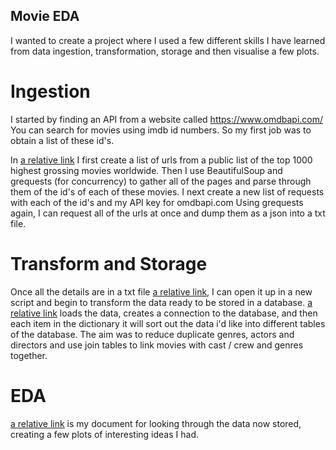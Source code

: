 ## Movie EDA

I wanted to create a project where I used a few different skills I have learned from data ingestion, transformation, storage and then visualise a few plots.

# Ingestion

I started by finding an API from a website called https://www.omdbapi.com/
You can search for movies using imdb id numbers. So my first job was to obtain a list of these id's.

In [a relative link](extract.py) I first create a list of urls from a public list of the top 1000 highest grossing movies worldwide.
Then I use BeautifulSoup and grequests (for concurrency) to gather all of the pages and parse through them of the id's of each of these movies.
I next create a new list of requests with each of the id's and my API key for omdbapi.com
Using grequests again, I can request all of the urls at once and dump them as a json into a txt file.

# Transform and Storage

Once all the details are in a txt file [a relative link](extracted/movie_details.txt), I can open it up in a new script and begin to transform the data ready to be stored in a database.
[a relative link](transform.py) loads the data, creates a connection to the database, and then each item in the dictionary it will sort out the data i'd like into different tables of the database.
The aim was to reduce duplicate genres, actors and directors and use join tables to link movies with cast / crew and genres together.

# EDA

[a relative link](eda.ipynb) is my document for looking through the data now stored, creating a few plots of interesting ideas I had.
